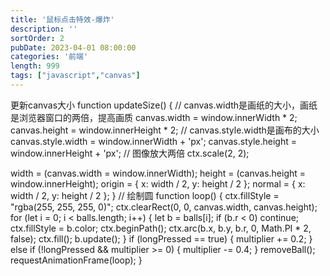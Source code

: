 ```yaml
---
title: '鼠标点击特效-爆炸'
description: ''
sortOrder: 2
pubDate: 2023-04-01 08:00:00
categories: '前端'
length: 999
tags: ["javascript","canvas"]
---
```

更新canvas大小
function updateSize() {
  // canvas.width是画纸的大小，画纸是浏览器窗口的两倍，提高画质
  canvas.width = window.innerWidth * 2;
  canvas.height = window.innerHeight * 2;
  // canvas.style.width是画布的大小
  canvas.style.width = window.innerWidth + 'px';
  canvas.style.height = window.innerHeight + 'px';
  // 图像放大两倍
  ctx.scale(2, 2);

  width = (canvas.width = window.innerWidth);
  height = (canvas.height = window.innerHeight);
  origin = {
    x: width / 2,
    y: height / 2
  };
  normal = {
    x: width / 2,
    y: height / 2
  };
}
  // 绘制圆
  function loop() {
    ctx.fillStyle = "rgba(255, 255, 255, 0)";
    ctx.clearRect(0, 0, canvas.width, canvas.height);
    for (let i = 0; i < balls.length; i++) {
      let b = balls[i];
      if (b.r < 0) continue;
      ctx.fillStyle = b.color;
      ctx.beginPath();
      ctx.arc(b.x, b.y, b.r, 0, Math.PI * 2, false);
      ctx.fill();
      b.update();
    }
    if (longPressed == true) {
      multiplier += 0.2;
    } else if (!longPressed && multiplier >= 0) {
      multiplier -= 0.4;
    }
    removeBall();
    requestAnimationFrame(loop);
  }